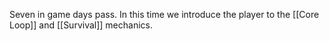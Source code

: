 Seven in game days pass. In this time we introduce the player to the [[Core Loop]] and [[Survival]] mechanics.
